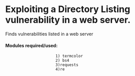 # Exploiting a Directory Listing vulnerability in a web server.
Finds vulnerabilities listed in a web server
#### Modules required/used:
                          1) termcolor
                          2) bs4
                          3)requests
                          4)re
